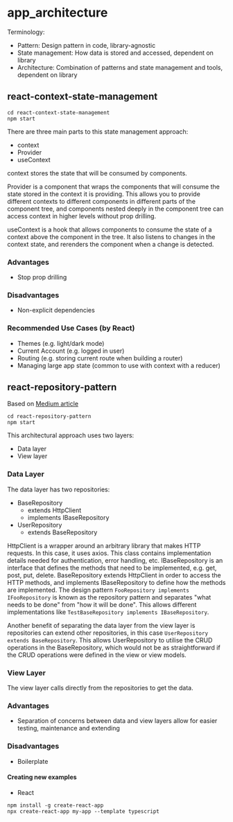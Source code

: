 # app_architecture

Terminology: 
- Pattern: Design pattern in code, library-agnostic
- State management: How data is stored and accessed, dependent on library
- Architecture: Combination of patterns and state management and tools, dependent on library

## react-context-state-management

```
cd react-context-state-management
npm start
```

There are three main parts to this state management approach:
- context
- Provider
- useContext

context stores the state that will be consumed by components. 

Provider is a component that wraps the components that will consume the state stored in the context it is providing. This allows you to provide different contexts to different components in different parts of the component tree, and components nested deeply in the component tree can access context in higher levels without prop drilling.

useContext is a hook that allows components to consume the state of a context above the component in the tree. It also listens to changes in the context state, and rerenders the component when a change is detected.

### Advantages
- Stop prop drilling


### Disadvantages
- Non-explicit dependencies

### Recommended Use Cases (by React)
- Themes (e.g. light/dark mode)
- Current Account (e.g. logged in user)
- Routing (e.g. storing current route when building a router)
- Managing large app state (common to use with context with a reducer)

## react-repository-pattern

Based on [Medium article](https://medium.com/@JeffyJeff/a-step-by-step-guide-to-abstraction-with-a-generic-repository-pattern-typescript-and-react-990b579c10b8)

```
cd react-repository-pattern
npm start
```

This architectural approach uses two layers: 
- Data layer
- View layer

### Data Layer
The data layer has two repositories:
- BaseRepository 
  - extends HttpClient 
  - implements IBaseRepository
- UserRepository 
  - extends BaseRepository

HttpClient is a wrapper around an arbitrary library that makes HTTP requests. In this case, it uses axios. This class contains implementation details needed for authentication, error handling, etc. IBaseRepository is an interface that defines the methods that need to be implemented, e.g. get, post, put, delete. BaseRepository extends HttpClient in order to access the HTTP methods, and implements IBaseRepository to define how the methods are implemented. The design pattern `FooRepository implements IFooRepository` is known as the repository pattern and separates "what needs to be done" from "how it will be done". This allows different implementations like `TestBaseRepository implements IBaseRepository`.

Another benefit of separating the data layer from the view layer is repositories can extend other repositories, in this case `UserRepository extends BaseRepository`. This allows UserRepository to utilise the CRUD operations in the BaseRepository, which would not be as straightforward if the CRUD operations were defined in the view or view models.

### View Layer
The view layer calls directly from the repositories to get the data.

### Advantages 
- Separation of concerns between data and view layers allow for easier testing, maintenance and extending

### Disadvantages
- Boilerplate




#### Creating new examples
- React

```
npm install -g create-react-app
npx create-react-app my-app --template typescript
```